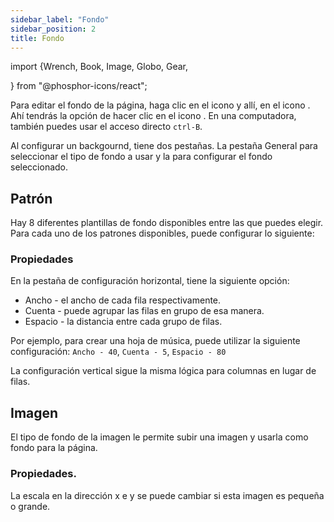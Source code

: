 ```yaml
---
sidebar_label: "Fondo"
sidebar_position: 2
title: Fondo
---
```


import {Wrench, Book, Image, Globo, Gear,

} from "@phosphor-icons/react";

Para editar el fondo de la página, haga clic en el icono <Wrench/> y allí, en el icono <Book/>. Ahí tendrás la opción de hacer clic en el icono <Image/>. En una computadora, también puedes usar el acceso directo `ctrl-B`.

Al configurar un backgournd, tiene dos pestañas. La pestaña <Globe/> General para seleccionar el tipo de fondo a usar y la <Gear/> para configurar el fondo seleccionado.

## <Globe/> Patrón

Hay 8 diferentes plantillas de fondo disponibles entre las que puedes elegir. Para cada uno de los patrones disponibles, puede configurar lo siguiente:


### <Gear/> Propiedades

En la pestaña de configuración horizontal, tiene la siguiente opción:

- Ancho - el ancho de cada fila respectivamente.
- Cuenta - puede agrupar las filas en grupo de esa manera.
- Espacio - la distancia entre cada grupo de filas.

Por ejemplo, para crear una hoja de música, puede utilizar la siguiente configuración: `Ancho - 40`, `Cuenta - 5`, `Espacio - 80`

La configuración vertical sigue la misma lógica para columnas en lugar de filas.

## <Globe/> Imagen

El tipo de fondo de la imagen le permite subir una imagen y usarla como fondo para la página.

### <Gear/> Propiedades.

La escala en la dirección x e y se puede cambiar si esta imagen es pequeña o grande.
